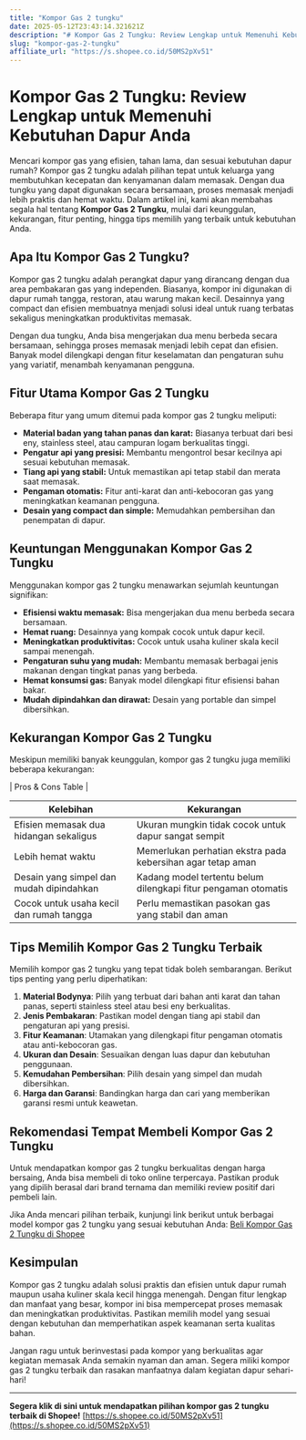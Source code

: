 ```yaml
---
title: "Kompor Gas 2 tungku"
date: 2025-05-12T23:43:14.321621Z
description: "# Kompor Gas 2 Tungku: Review Lengkap untuk Memenuhi Kebutuhan Dapur Anda..."
slug: "kompor-gas-2-tungku"
affiliate_url: "https://s.shopee.co.id/50MS2pXv51"
---
```

# Kompor Gas 2 Tungku: Review Lengkap untuk Memenuhi Kebutuhan Dapur Anda

Mencari kompor gas yang efisien, tahan lama, dan sesuai kebutuhan dapur rumah? Kompor gas 2 tungku adalah pilihan tepat untuk keluarga yang membutuhkan kecepatan dan kenyamanan dalam memasak. Dengan dua tungku yang dapat digunakan secara bersamaan, proses memasak menjadi lebih praktis dan hemat waktu. Dalam artikel ini, kami akan membahas segala hal tentang **Kompor Gas 2 Tungku**, mulai dari keunggulan, kekurangan, fitur penting, hingga tips memilih yang terbaik untuk kebutuhan Anda.

## Apa Itu Kompor Gas 2 Tungku?

Kompor gas 2 tungku adalah perangkat dapur yang dirancang dengan dua area pembakaran gas yang independen. Biasanya, kompor ini digunakan di dapur rumah tangga, restoran, atau warung makan kecil. Desainnya yang compact dan efisien membuatnya menjadi solusi ideal untuk ruang terbatas sekaligus meningkatkan produktivitas memasak.

Dengan dua tungku, Anda bisa mengerjakan dua menu berbeda secara bersamaan, sehingga proses memasak menjadi lebih cepat dan efisien. Banyak model dilengkapi dengan fitur keselamatan dan pengaturan suhu yang variatif, menambah kenyamanan pengguna.

## Fitur Utama Kompor Gas 2 Tungku

Beberapa fitur yang umum ditemui pada kompor gas 2 tungku meliputi:
- **Material badan yang tahan panas dan karat:** Biasanya terbuat dari besi eny, stainless steel, atau campuran logam berkualitas tinggi.
- **Pengatur api yang presisi:** Membantu mengontrol besar kecilnya api sesuai kebutuhan memasak.
- **Tiang api yang stabil:** Untuk memastikan api tetap stabil dan merata saat memasak.
- **Pengaman otomatis:** Fitur anti-karat dan anti-kebocoran gas yang meningkatkan keamanan pengguna.
- **Desain yang compact dan simple:** Memudahkan pembersihan dan penempatan di dapur.

## Keuntungan Menggunakan Kompor Gas 2 Tungku

Menggunakan kompor gas 2 tungku menawarkan sejumlah keuntungan signifikan:

- **Efisiensi waktu memasak:** Bisa mengerjakan dua menu berbeda secara bersamaan.
- **Hemat ruang:** Desainnya yang kompak cocok untuk dapur kecil.
- **Meningkatkan produktivitas:** Cocok untuk usaha kuliner skala kecil sampai menengah.
- **Pengaturan suhu yang mudah:** Membantu memasak berbagai jenis makanan dengan tingkat panas yang berbeda.
- **Hemat konsumsi gas:** Banyak model dilengkapi fitur efisiensi bahan bakar.
- **Mudah dipindahkan dan dirawat:** Desain yang portable dan simpel dibersihkan.

## Kekurangan Kompor Gas 2 Tungku

Meskipun memiliki banyak keunggulan, kompor gas 2 tungku juga memiliki beberapa kekurangan:

| Pros & Cons Table |

| Kelebihan | Kekurangan |
|------------|-------------|
| Efisien memasak dua hidangan sekaligus | Ukuran mungkin tidak cocok untuk dapur sangat sempit |
| Lebih hemat waktu | Memerlukan perhatian ekstra pada kebersihan agar tetap aman |
| Desain yang simpel dan mudah dipindahkan | Kadang model tertentu belum dilengkapi fitur pengaman otomatis |
| Cocok untuk usaha kecil dan rumah tangga | Perlu memastikan pasokan gas yang stabil dan aman |

## Tips Memilih Kompor Gas 2 Tungku Terbaik

Memilih kompor gas 2 tungku yang tepat tidak boleh sembarangan. Berikut tips penting yang perlu diperhatikan:

1. **Material Bodynya**: Pilih yang terbuat dari bahan anti karat dan tahan panas, seperti stainless steel atau besi eny berkualitas.
2. **Jenis Pembakaran**: Pastikan model dengan tiang api stabil dan pengaturan api yang presisi.
3. **Fitur Keamanan**: Utamakan yang dilengkapi fitur pengaman otomatis atau anti-kebocoran gas.
4. **Ukuran dan Desain**: Sesuaikan dengan luas dapur dan kebutuhan penggunaan.
5. **Kemudahan Pembersihan**: Pilih desain yang simpel dan mudah dibersihkan.
6. **Harga dan Garansi**: Bandingkan harga dan cari yang memberikan garansi resmi untuk keawetan.

## Rekomendasi Tempat Membeli Kompor Gas 2 Tungku

Untuk mendapatkan kompor gas 2 tungku berkualitas dengan harga bersaing, Anda bisa membeli di toko online terpercaya. Pastikan produk yang dipilih berasal dari brand ternama dan memiliki review positif dari pembeli lain.

Jika Anda mencari pilihan terbaik, kunjungi link berikut untuk berbagai model kompor gas 2 tungku yang sesuai kebutuhan Anda: [Beli Kompor Gas 2 Tungku di Shopee](https://s.shopee.co.id/50MS2pXv51)

## Kesimpulan

Kompor gas 2 tungku adalah solusi praktis dan efisien untuk dapur rumah maupun usaha kuliner skala kecil hingga menengah. Dengan fitur lengkap dan manfaat yang besar, kompor ini bisa mempercepat proses memasak dan meningkatkan produktivitas. Pastikan memilih model yang sesuai dengan kebutuhan dan memperhatikan aspek keamanan serta kualitas bahan.

Jangan ragu untuk berinvestasi pada kompor yang berkualitas agar kegiatan memasak Anda semakin nyaman dan aman. Segera miliki kompor gas 2 tungku terbaik dan rasakan manfaatnya dalam kegiatan dapur sehari-hari!

---

**Segera klik di sini untuk mendapatkan pilihan kompor gas 2 tungku terbaik di Shopee!** [https://s.shopee.co.id/50MS2pXv51](https://s.shopee.co.id/50MS2pXv51)